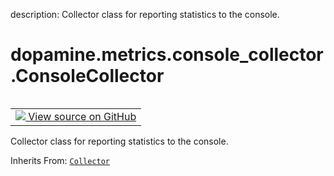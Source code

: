 description: Collector class for reporting statistics to the console.

<div itemscope itemtype="http://developers.google.com/ReferenceObject">
<meta itemprop="name" content="dopamine.metrics.console_collector.ConsoleCollector" />
<meta itemprop="path" content="Stable" />
</div>

# dopamine.metrics.console_collector.ConsoleCollector

<!-- Insert buttons and diff -->

<table class="tfo-notebook-buttons tfo-api nocontent" align="left">
<td>
  <a target="_blank" href="https://github.com/google/dopamine/tree/master/dopamine/metrics/console_collector.py#L26-L57">
    <img src="https://www.tensorflow.org/images/GitHub-Mark-32px.png" />
    View source on GitHub
  </a>
</td>
</table>



Collector class for reporting statistics to the console.

Inherits From: [`Collector`](../../../dopamine/metrics/collector/Collector.md)

<!-- Placeholder for "Used in" -->


